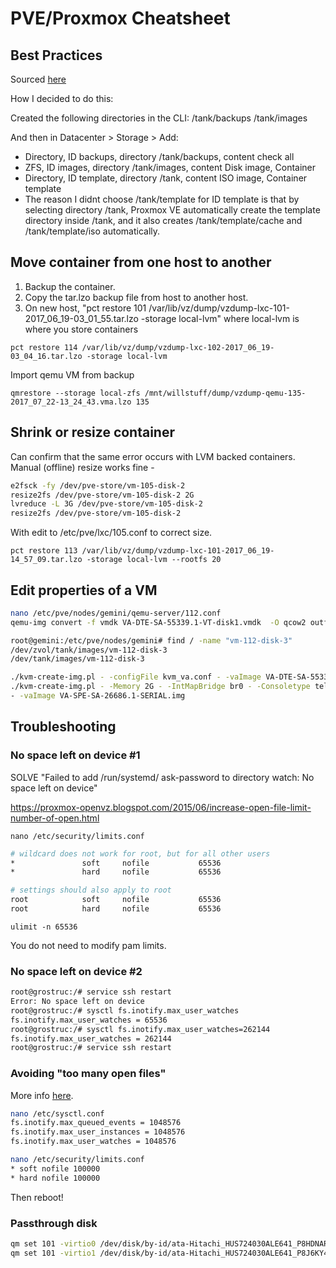 # PVE/Proxmox Cheatsheet

## Best Practices

Sourced [here](https://www.reddit.com/r/homelab/comments/5y92d1/what_are_proxmox_ve_44_best_practices_for_adding/deopty6/)

How I decided to do this:

Created the following directories in the CLI:
/tank/backups
/tank/images

And then in Datacenter > Storage > Add:

- Directory, ID backups, directory /tank/backups, content check all
- ZFS, ID images, directory /tank/images, content Disk image, Container
- Directory, ID template, directory /tank, content ISO image, Container template
- The reason I didnt choose /tank/template for ID template is that by selecting directory /tank, Proxmox VE automatically create the template directory inside /tank, and it also creates /tank/template/cache and /tank/template/iso automatically.

## Move container from one host to another

1. Backup the container.
2. Copy the tar.lzo backup file from host to another host.
3. On new host, "pct restore 101 /var/lib/vz/dump/vzdump-lxc-101-2017_06_19-03_01_55.tar.lzo -storage local-lvm" where local-lvm is where you store containers

`pct restore 114 /var/lib/vz/dump/vzdump-lxc-102-2017_06_19-03_04_16.tar.lzo -storage local-lvm`

Import qemu VM from backup

`qmrestore --storage local-zfs /mnt/willstuff/dump/vzdump-qemu-135-2017_07_22-13_24_43.vma.lzo 135`

## Shrink or resize container

Can confirm that the same error occurs with LVM backed containers. Manual (offline) resize works fine -

```sh
e2fsck -fy /dev/pve-store/vm-105-disk-2
resize2fs /dev/pve-store/vm-105-disk-2 2G
lvreduce -L 3G /dev/pve-store/vm-105-disk-2
resize2fs /dev/pve-store/vm-105-disk-2
```

With edit to /etc/pve/lxc/105.conf to correct size.

`pct restore 113 /var/lib/vz/dump/vzdump-lxc-101-2017_06_19-14_57_09.tar.lzo -storage local-lvm --rootfs 20`

## Edit properties of a VM

```sh
nano /etc/pve/nodes/gemini/qemu-server/112.conf
qemu-img convert -f vmdk VA-DTE-SA-55339.1-VT-disk1.vmdk  -O qcow2 outfile
```

```sh
root@gemini:/etc/pve/nodes/gemini# find / -name "vm-112-disk-3"
/dev/zvol/tank/images/vm-112-disk-3
/dev/tank/images/vm-112-disk-3
```

```sh
./kvm-create-img.pl - -configFile kvm_va.conf - -vaImage VA-DTE-SA-55339.1-VT.img
./kvm-create-img.pl - -Memory 2G - -IntMapBridge br0 - -Consoletype telnet::9999,server,nowait
- -vaImage VA-SPE-SA-26686.1-SERIAL.img
```

## Troubleshooting

### No space left on device #1

SOLVE "Failed to add /run/systemd/  ask-password to directory watch: No space left on device"

https://proxmox-openvz.blogspot.com/2015/06/increase-open-file-limit-number-of-open.html

`nano /etc/security/limits.conf`

```sh
# wildcard does not work for root, but for all other users
*               soft     nofile           65536
*               hard     nofile           65536
```

```sh
# settings should also apply to root
root            soft     nofile           65536
root            hard     nofile           65536
```

`ulimit -n 65536`

You do not need to modify pam limits.

### No space left on device #2

```sh
root@grostruc:/# service ssh restart
Error: No space left on device
root@grostruc:/# sysctl fs.inotify.max_user_watches
fs.inotify.max_user_watches = 65536
root@grostruc:/# sysctl fs.inotify.max_user_watches=262144
fs.inotify.max_user_watches = 262144
root@grostruc:/# service ssh restart
```

### Avoiding "too many open files"

More info [here](https://bayton.org/docs/linux/lxd/lxd-zfs-and-bridged-networking-on-ubuntu-16-04-lts/).

```sh
nano /etc/sysctl.conf
fs.inotify.max_queued_events = 1048576
fs.inotify.max_user_instances = 1048576
fs.inotify.max_user_watches = 1048576
```

```sh
nano /etc/security/limits.conf
* soft nofile 100000
* hard nofile 100000
```

Then reboot!

### Passthrough disk

```sh
qm set 101 -virtio0 /dev/disk/by-id/ata-Hitachi_HUS724030ALE641_P8HDNARR
qm set 101 -virtio1 /dev/disk/by-id/ata-Hitachi_HUS724030ALE641_P8J6KY4R
```
